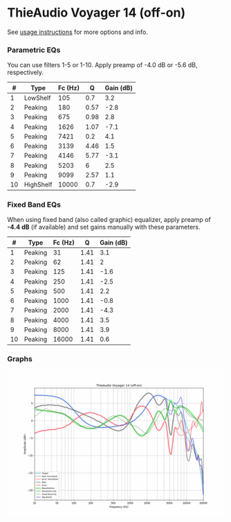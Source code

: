 # ThieAudio Voyager 14 (off-on)
See [usage instructions](https://github.com/jaakkopasanen/AutoEq#usage) for more options and info.

### Parametric EQs
You can use filters 1-5 or 1-10. Apply preamp of -4.0 dB or -5.6 dB, respectively.

|   # | Type      |   Fc (Hz) |    Q |   Gain (dB) |
|-----|-----------|-----------|------|-------------|
|   1 | LowShelf  |       105 | 0.7  |         3.2 |
|   2 | Peaking   |       180 | 0.57 |        -2.8 |
|   3 | Peaking   |       675 | 0.98 |         2.8 |
|   4 | Peaking   |      1626 | 1.07 |        -7.1 |
|   5 | Peaking   |      7421 | 0.2  |         4.1 |
|   6 | Peaking   |      3139 | 4.46 |         1.5 |
|   7 | Peaking   |      4146 | 5.77 |        -3.1 |
|   8 | Peaking   |      5203 | 6    |         2.5 |
|   9 | Peaking   |      9099 | 2.57 |         1.1 |
|  10 | HighShelf |     10000 | 0.7  |        -2.9 |

### Fixed Band EQs
When using fixed band (also called graphic) equalizer, apply preamp of **-4.4 dB** (if available) and set gains manually with these parameters.

|   # | Type    |   Fc (Hz) |    Q |   Gain (dB) |
|-----|---------|-----------|------|-------------|
|   1 | Peaking |        31 | 1.41 |         3.1 |
|   2 | Peaking |        62 | 1.41 |         2   |
|   3 | Peaking |       125 | 1.41 |        -1.6 |
|   4 | Peaking |       250 | 1.41 |        -2.5 |
|   5 | Peaking |       500 | 1.41 |         2.2 |
|   6 | Peaking |      1000 | 1.41 |        -0.8 |
|   7 | Peaking |      2000 | 1.41 |        -4.3 |
|   8 | Peaking |      4000 | 1.41 |         3.5 |
|   9 | Peaking |      8000 | 1.41 |         3.9 |
|  10 | Peaking |     16000 | 1.41 |         0.6 |

### Graphs
![](./ThieAudio%20Voyager%2014%20(off-on).png)
